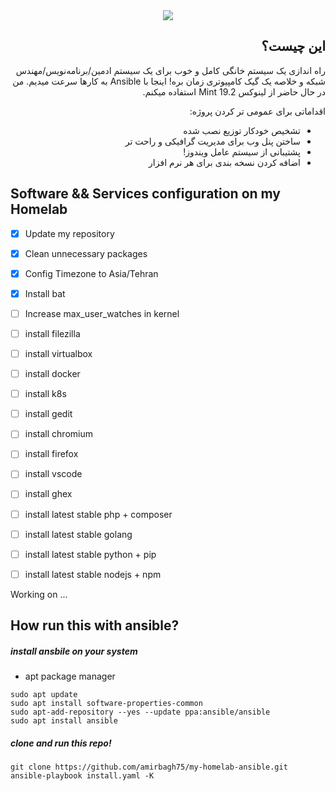<div dir='auto'>
  
<center><img src="https://i.pinimg.com/originals/0f/e3/b3/0fe3b3ad1f79e320a444e037ebd3477c.jpg"></center>
  
## این چیست؟
راه اندازی یک سیستم خانگی کامل و خوب برای یک سیستم ادمین/برنامه‌نویس/مهندس شبکه و خلاصه یک گیک کامپیوتری زمان بره! اینجا با Ansible به کارها سرعت میدیم. من در حال حاضر از لینوکس Mint 19.2 استفاده میکنم.

اقداماتی برای عمومی تر کردن پروژه:

- تشخیص خودکار توزیع نصب شده
- ساختن پنل وب برای مدیریت گرافیکی و راحت تر
- پشتیبانی از سیستم عامل ویندوز!
- اضافه کردن نسخه بندی برای هر نرم افزار

</div>

## Software && Services configuration on my Homelab

- [x] Update my repository
- [x] Clean unnecessary packages
- [x] Config Timezone to Asia/Tehran
- [x] Install bat
- [ ] Increase max_user_watches in kernel
- [ ] install filezilla
- [ ] install virtualbox
- [ ] install docker
- [ ] install k8s
- [ ] install gedit
- [ ] install chromium
- [ ] install firefox
- [ ] install vscode
- [ ] install ghex
- [ ] install latest stable php + composer
- [ ] install latest stable golang
- [ ] install latest stable python + pip
- [ ] install latest stable nodejs + npm


Working on ...

## How run this with ansible?

##### install ansbile on your system

- apt package manager

```
sudo apt update
sudo apt install software-properties-common
sudo apt-add-repository --yes --update ppa:ansible/ansible
sudo apt install ansible
```

##### clone and run this repo!

```
git clone https://github.com/amirbagh75/my-homelab-ansible.git
ansible-playbook install.yaml -K
```
